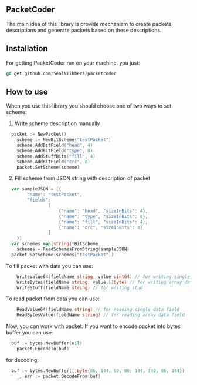 ## PacketCoder
The main idea of this library is provide mechanism to create packets descriptions and generate packets based on these descriptions.

## Installation
For getting PacketCoder run on your machine, you just:
```go
go get github.com/SealNTibbers/packetcoder
```

## How to use

When you use this library you should choose one of two ways to set scheme:

1) Write scheme description manually
``` go
  packet := NewPacket()
	scheme := NewBitScheme("testPacket")
	scheme.AddBitField("head", 4)
	scheme.AddBitField("type", 8)
	scheme.AddStuffBits("fill", 4)
	scheme.AddBitField("crc", 8)
	packet.SetScheme(scheme)
```
2) Fill scheme from JSON string with description of packet
``` go
  var sampleJSON = [{
		"name": "testPacket",
		"fields":
                [
					{"name": "head", "sizeInBits": 4},
					{"name": "type", "sizeInBits": 8},
					{"name": "fill", "sizeInBits": 4},
					{"name": "crc", "sizeInBits": 8}
				]
	}]
  var schemes map[string]*BitScheme
	schemes = ReadSchemesFromString(sampleJSON)
  packet.SetScheme(schemes["testPacket"])
 ```
To fill packet with data you can use:
``` go
    WriteValue64(fieldName string, value uint64) // for writing single data field
    WriteBytes(fieldName string, value []byte) // for writing array data field
    WriteStuff(fieldName string) // for writing stub
```

To read packet from data you can use:
``` go
    ReadValue64(fieldName string) // for reading single data field
    ReadBytesValue(fieldName string) // for reading array data field
```
 
Now, you can work with packet. If you want to encode packet into bytes buffer you can use:
``` go
  buf := bytes.NewBuffer(nil)
	packet.EncodeTo(buf)
```
for decoding:

``` go
  buf := bytes.NewBuffer([]byte{86, 144, 99, 86, 144, 140, 86, 144})
	_, err := packet.DecodeFrom(buf)
```
